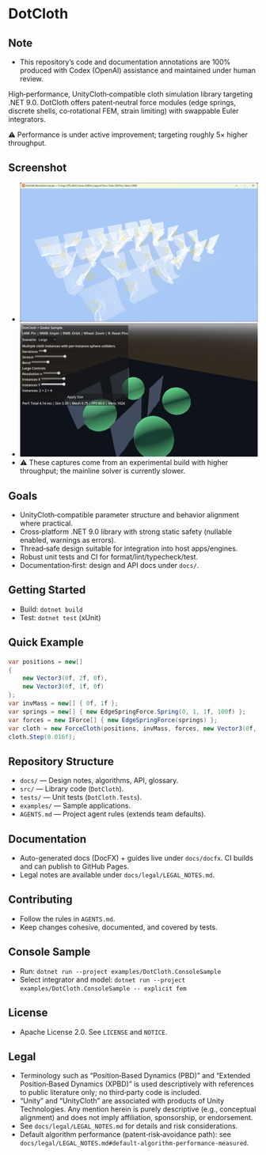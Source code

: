 # DotCloth

## Note
- This repository’s code and documentation annotations are 100% produced with Codex (OpenAI) assistance and maintained under human review.

High‑performance, UnityCloth‑compatible cloth simulation library targeting .NET 9.0. DotCloth offers patent‑neutral force modules (edge springs, discrete shells, co‑rotational FEM, strain limiting) with swappable Euler integrators.

⚠️ Performance is under active improvement; targeting roughly 5× higher throughput.

## Screenshot
- ![MonoGame sample screenshot](docs/images/sample-monogame.png)
- ![Godot sample screenshot](docs/images/sample-godot.png)
- ⚠️ These captures come from an experimental build with higher throughput; the mainline solver is currently slower.

## Goals
- UnityCloth‑compatible parameter structure and behavior alignment where practical.
- Cross‑platform .NET 9.0 library with strong static safety (nullable enabled, warnings as errors).
- Thread‑safe design suitable for integration into host apps/engines.
- Robust unit tests and CI for format/lint/typecheck/test.
- Documentation‑first: design and API docs under `docs/`.

## Getting Started
- Build: `dotnet build`
- Test: `dotnet test` (xUnit)

## Quick Example
```csharp
var positions = new[]
{
    new Vector3(0f, 2f, 0f),
    new Vector3(0f, 1f, 0f)
};
var invMass = new[] { 0f, 1f };
var springs = new[] { new EdgeSpringForce.Spring(0, 1, 1f, 100f) };
var forces = new IForce[] { new EdgeSpringForce(springs) };
var cloth = new ForceCloth(positions, invMass, forces, new Vector3(0f, -9.81f, 0f), 0.98f);
cloth.Step(0.016f);
```

## Repository Structure
- `docs/` — Design notes, algorithms, API, glossary.
- `src/` — Library code (`DotCloth`).
- `tests/` — Unit tests (`DotCloth.Tests`).
- `examples/` — Sample applications.
- `AGENTS.md` — Project agent rules (extends team defaults).

## Documentation
- Auto-generated docs (DocFX) + guides live under `docs/docfx`. CI builds and can publish to GitHub Pages.
- Legal notes are available under `docs/legal/LEGAL_NOTES.md`.

## Contributing
- Follow the rules in `AGENTS.md`.
- Keep changes cohesive, documented, and covered by tests.

## Console Sample
- Run: `dotnet run --project examples/DotCloth.ConsoleSample`
- Select integrator and model: `dotnet run --project examples/DotCloth.ConsoleSample -- explicit fem`

## License
- Apache License 2.0. See `LICENSE` and `NOTICE`.

## Legal
- Terminology such as “Position‑Based Dynamics (PBD)” and “Extended Position‑Based Dynamics (XPBD)” is used descriptively with references to public literature only; no third‑party code is included.
- “Unity” and “UnityCloth” are associated with products of Unity Technologies. Any mention herein is purely descriptive (e.g., conceptual alignment) and does not imply affiliation, sponsorship, or endorsement.
- See `docs/legal/LEGAL_NOTES.md` for details and risk considerations.
- Default algorithm performance (patent‑risk‑avoidance path): see `docs/legal/LEGAL_NOTES.md#default-algorithm-performance-measured`.
